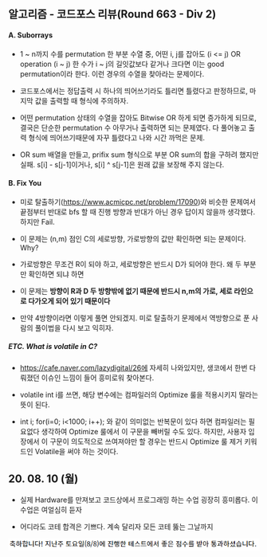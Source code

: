 ## 알고리즘 - 코드포스 리뷰(Round 663 - Div 2)

 #### A. Suborrays

  - 1 ~ n까지 수를 permutation 한 부분 수열 중, 어떤 i, j를 잡아도 (i <= j) OR operation (i ~ j) 한 수가 i ~ j의 길잇값보다 같거나 크다면 이는 good permutation이라 한다. 이런 경우의 수열을 찾아라는 문제이다.

  - 코드포스에서는 정답출력 시 하나의 띄어쓰기라도 틀리면 틀렸다고 판정하므로, 마지막 값을 출력할 때 형식에 주의하자.

  - 어떤 permutation 상태의 수열을 잡아도 Bitwise OR 하게 되면 증가하게 되므로, 결국은 단순한 permutation 수 아무거나 출력하면 되는 문제였다. 다 풀어놓고 출력 형식에 띄어쓰기때문에 자꾸 틀렸다고 나와 시간 까먹은 문제.

  - OR sum 배열을 만들고, prifix sum 형식으로 부분 OR sum의 합을 구하려 했지만 실패. s[i] - s[j-1]이거나, s[i] ^ s[j-1]은 원래 값을 보장해 주지 않는다.

 #### B. Fix You

  - 미로 탈출하기(https://www.acmicpc.net/problem/17090)와 비슷한 문제여서 끝점부터 반대로 bfs 할 때 진행 방향과 반대가 아닌 경우 답이지 않을까 생각했다. 하지만 Fail.

  - 이 문제는 (n,m) 점인 C의 세로방향, 가로방향의 값만 확인하면 되는 문제이다. Why?

  - 가로방향은 무조건 R이 되야 하고, 세로방향은 반드시 D가 되어야 한다. 왜 두 부분만 확인하면 되냐 하면

  - 이 문제는 **방향이 R과 D 두 방향밖에 없기 때문에 반드시 n,m의 가로, 세로 라인으로 다가오게 되어 있기 때문이다**

  - 만약 4방향이라면 이렇게 풀면 안되겠지. 미로 탈출하기 문제에서 역방향으로 푼 사람의 풀이법을 다시 보고 익히자.

##### ETC. What is volatile in C?

 - https://cafe.naver.com/lazydigital/26에 자세히 나와있지만, 생코에서 한번 다뤄졌던 이슈인 느낌이 들어 흥미로워 찾아본다.

 - volatile int i를 쓰면, 해당 변수에는 컴파일러의 Optimize 룰을 적용시키지 말라는 뜻이 된다.

 - int i; for(i=0; i<1000; i++); 와 같이 의미없는 반복문이 있다 하면 컴파일러는 필요없다 생각하여 Optimize 룰에서 이 구문을 빼버릴 수도 있다. 하지만, 사용자 입장에서 이 구문이 의도적으로 쓰여져야만 할 경우는 반드시 Optimize 룰 제거 키워드인 Volatile을 써야 하는 것이다.

 
## 20. 08. 10 (월)
 - 실제 Hardware를 만져보고 코드상에서 프로그래밍 하는 수업 굉장히 흥미롭다. 이 수업은 여얼심히 듣자

 - 어디라도 코테 합격은 기쁘다. 계속 달리자 모든 코테 뚫는 그날까지

 ![Alt text](./img/img_200810.png)